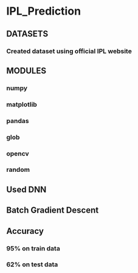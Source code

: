 # IPL_Prediction
## DATASETS
### Created dataset using official IPL website
## MODULES
### numpy
### matplotlib
### pandas
### glob
### opencv
### random
## Used DNN
## Batch Gradient Descent
## Accuracy
### 95% on train data
### 62% on test data
